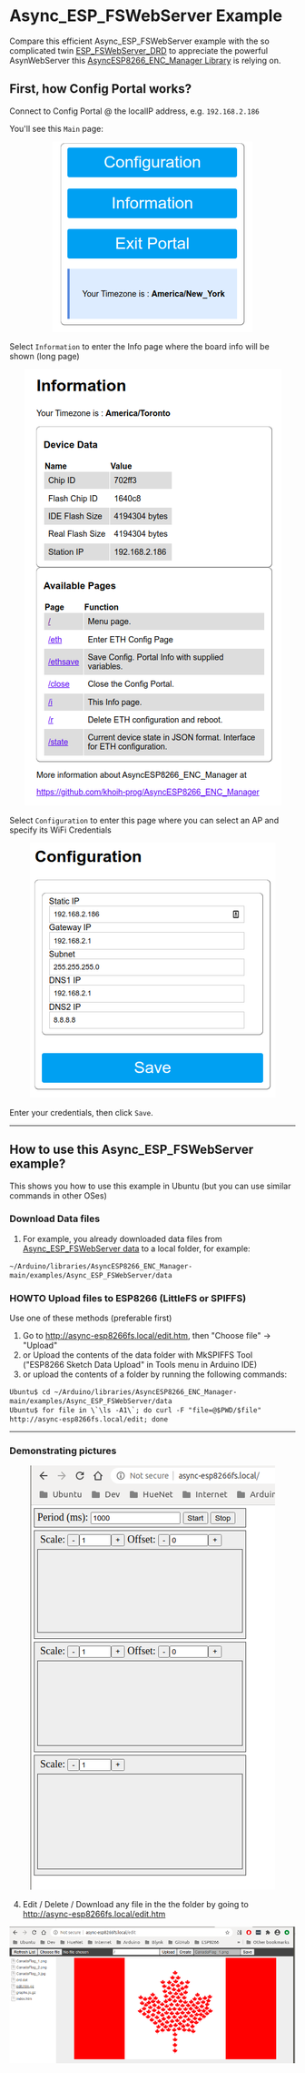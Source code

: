 # Async_ESP_FSWebServer Example

Compare this efficient Async_ESP_FSWebServer example with the so complicated twin [ESP_FSWebServer_DRD](https://github.com/khoih-prog/ESP_WiFiManager/tree/master/examples/ESP_FSWebServer_DRD) to appreciate the powerful AsynWebServer this [AsyncESP8266_ENC_Manager Library](https://github.com/khoih-prog/AsyncESP8266_ENC_Manager) is relying on.

## First, how Config Portal works?

Connect to Config Portal @ the localIP address, e.g. `192.168.2.186`


You'll see this `Main` page:

<p align="center">
    <img src="https://github.com/khoih-prog/AsyncESP8266_ENC_Manager/raw/main/Images/Main.png">
</p>

Select `Information` to enter the Info page where the board info will be shown (long page)

<p align="center">
    <img src="https://github.com/khoih-prog/AsyncESP8266_ENC_Manager/raw/main/Images/Info.png">
</p>


Select `Configuration` to enter this page where you can select an AP and specify its WiFi Credentials

<p align="center">
    <img src="https://github.com/khoih-prog/AsyncESP8266_ENC_Manager/raw/main/Images/Configuration_Standard.png">
</p>

Enter your credentials, then click `Save`.

---

## How to use this Async_ESP_FSWebServer example?

This shows you how to use this example in Ubuntu (but you can use similar commands in other OSes)

### Download Data files

1. For example, you already downloaded data files from [Async_ESP_FSWebServer data](https://github.com/khoih-prog/AsyncESP8266_ENC_Manager/tree/main/examples/Async_ESP_FSWebServer/data) to a local folder, for example:

```
~/Arduino/libraries/AsyncESP8266_ENC_Manager-main/examples/Async_ESP_FSWebServer/data
```

### HOWTO Upload files to ESP8266 (LittleFS or SPIFFS)

Use one of these methods (preferable first)

1. Go to http://async-esp8266fs.local/edit.htm, then "Choose file" -> "Upload"
2. or Upload the contents of the data folder with MkSPIFFS Tool ("ESP8266 Sketch Data Upload" in Tools menu in Arduino IDE)
3. or upload the contents of a folder by running the following commands: 

```
Ubuntu$ cd ~/Arduino/libraries/AsyncESP8266_ENC_Manager-main/examples/Async_ESP_FSWebServer/data
Ubuntu$ for file in \`\ls -A1\`; do curl -F "file=@$PWD/$file" http://async-esp8266fs.local/edit; done
```

---

### Demonstrating pictures

<p align="center">
    <img src="https://github.com/khoih-prog/AsyncESP8266_ENC_Manager/raw/main/examples/Async_ESP_FSWebServer/pics/async-esp8266fs.local.png">
</p>

4. Edit / Delete / Download any file in the the folder by going to http://async-esp8266fs.local/edit.htm

<p align="center">
    <img src="https://github.com/khoih-prog/AsyncESP8266_ENC_Manager/raw/main/examples/Async_ESP_FSWebServer/pics/async-esp8266fs.local_edit.png">
</p>


